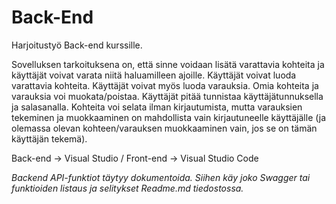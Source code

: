 # Back-End
Harjoitustyö Back-end kurssille. 

Sovelluksen tarkoituksena on, että sinne voidaan lisätä varattavia kohteita ja käyttäjät voivat varata niitä haluamilleen ajoille.
Käyttäjät voivat luoda varattavia kohteita. Käyttäjät voivat myös luoda varauksia. Omia kohteita ja varauksia voi muokata/poistaa. 
Käyttäjät pitää tunnistaa käyttäjätunnuksella ja salasanalla. Kohteita voi selata ilman kirjautumista, mutta varauksien tekeminen ja 
muokkaaminen on mahdollista vain kirjautuneelle käyttäjälle (ja olemassa olevan kohteen/varauksen muokkaaminen vain, jos se on tämän käyttäjän tekemä).

Back-end -> Visual Studio /
Front-end -> Visual Studio Code

*Backend API-funktiot täytyy dokumentoida. Siihen käy joko Swagger tai funktioiden listaus ja selitykset Readme.md tiedostossa.*

